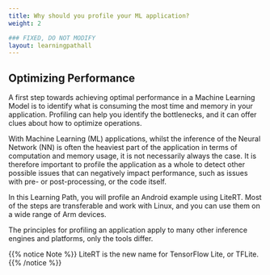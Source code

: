 ```yaml
---
title: Why should you profile your ML application?
weight: 2

### FIXED, DO NOT MODIFY
layout: learningpathall
---
```


## Optimizing Performance
A first step towards achieving optimal performance in a Machine Learning Model is to identify what is consuming the most time and memory in your application. Profiling can help you identify the bottlenecks, and it can offer clues about how to optimize operations.

With Machine Learning (ML) applications, whilst the inference of the Neural Network (NN) is often the heaviest part of the application in terms of computation and memory usage, it is not necessarily always the case. It is therefore important to profile the application as a whole to detect other possible issues that can negatively impact performance, such as issues with pre- or post-processing, or the code itself.

In this Learning Path, you will profile an Android example using LiteRT. Most of the steps are transferable and work with Linux, and you can use them on a wide range of Arm devices. 

The principles for profiling an application apply to many other inference engines and platforms, only the tools differ.

{{% notice Note %}}
LiteRT is the new name for TensorFlow Lite, or TFLite.
{{% /notice %}}


